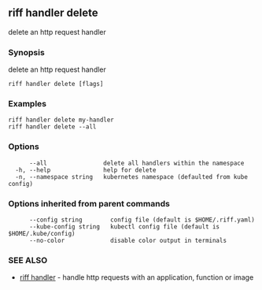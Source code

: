 ## riff handler delete

delete an http request handler

### Synopsis

delete an http request handler

```
riff handler delete [flags]
```

### Examples

```
riff handler delete my-handler
riff handler delete --all 
```

### Options

```
      --all                delete all handlers within the namespace
  -h, --help               help for delete
  -n, --namespace string   kubernetes namespace (defaulted from kube config)
```

### Options inherited from parent commands

```
      --config string        config file (default is $HOME/.riff.yaml)
      --kube-config string   kubectl config file (default is $HOME/.kube/config)
      --no-color             disable color output in terminals
```

### SEE ALSO

* [riff handler](riff_handler.md)	 - handle http requests with an application, function or image

